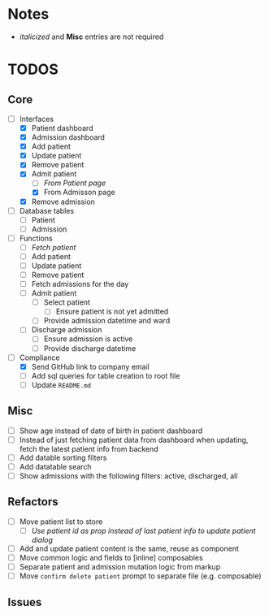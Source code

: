 # Notes

- _italicized_ and **Misc** entries are not required

# TODOS

## Core

- [ ] Interfaces
  - [x] Patient dashboard
  - [x] Admission dashboard
  - [x] Add patient
  - [x] Update patient
  - [x] Remove patient
  - [x] Admit patient
    - [ ] _From Patient page_
    - [x] From Admisson page
  - [x] Remove admission
- [ ] Database tables
  - [ ] Patient
  - [ ] Admission
- [ ] Functions
  - [ ] _Fetch patient_
  - [ ] Add patient
  - [ ] Update patient
  - [ ] Remove patient
  - [ ] Fetch admissions for the day
  - [ ] Admit patient
    - [ ] Select patient
      - [ ] Ensure patient is not yet admitted
    - [ ] Provide admission datetime and ward
  - [ ] Discharge admission
    - [ ] Ensure admission is active
    - [ ] Provide discharge datetime
- [ ] Compliance
  - [x] Send GitHub link to company email
  - [ ] Add sql queries for table creation to root file
  - [ ] Update `README.md`

## Misc

- [ ] Show age instead of date of birth in patient dashboard
- [ ] Instead of just fetching patient data from dashboard when updating, fetch the latest patient info from backend
- [ ] Add datable sorting filters
- [ ] Add datatable search
- [ ] Show admissions with the following filters: active, discharged, all

## Refactors

- [ ] Move patient list to store
  - [ ] _Use patient id as prop instead of last patient info to update patient dialog_
- [ ] Add and update patient content is the same, reuse as component
- [ ] Move common logic and fields to \[inline\] composables
- [ ] Separate patient and admission mutation logic from markup
- [ ] Move `confirm delete patient` prompt to separate file (e.g. composable)

## Issues
